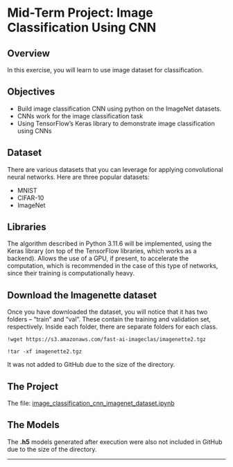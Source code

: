 # Mid-Term Project: Image Classification Using CNN

## Overview
In this exercise, you will learn to use image dataset for classification.

## Objectives
- Build image classification CNN using python on the ImageNet datasets.
- CNNs work for the image classification task
- Using TensorFlow’s Keras library to demonstrate image classification using CNNs

## Dataset

There are various datasets that you can leverage for applying convolutional neural networks. Here are three popular datasets:

- MNIST
- CIFAR-10
- ImageNet

## Libraries

The algorithm described in Python 3.11.6 will be implemented, using the Keras library (on top of the TensorFlow libraries, which works as a backend). Allows the use of a GPU, if present, to accelerate the computation, which is recommended in the case of this type of networks, since their training is computationally heavy.

## Download the Imagenette dataset

Once you have downloaded the dataset, you will notice that it has two folders – “train” and “val”. These contain the training and validation set, respectively. Inside each folder, there are separate folders for each class.

`!wget https://s3.amazonaws.com/fast-ai-imageclas/imagenette2.tgz`

`!tar -xf imagenette2.tgz`

It was not added to GitHub due to the size of the directory.

## The Project

The file: [image_classification_cnn_imagenet_dataset.ipynb](https://github.com/ednaldogoncalves/gbc-appliedmathdeeplearning/blob/main/mid_term_project/image_classification_cnn_imagenet_dataset.ipynb)

## The Models

The **.h5** models generated after execution were also not included in GitHub due to the size of the directory.

---

